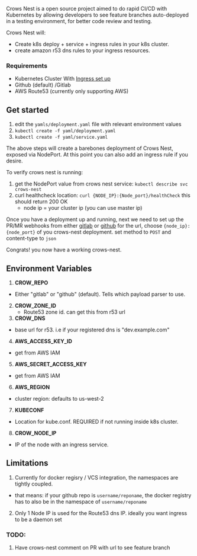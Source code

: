 Crows Nest is a open source project aimed to do rapid CI/CD with Kubernetes by allowing developers to
see feature branches auto-deployed in a testing environment, for better code review
and testing.


Crows Nest will:
* Create k8s deploy + service + ingress rules in your k8s cluster.
* create amazon r53 dns rules to your ingress resources.



### Requirements

* Kubernetes Cluster With [Ingress set up](https://github.com/kubernetes/ingress)
* Github (default) /Gitlab
* AWS Route53 (currently only supporting AWS)

## Get started

1. edit the `yamls/deployment.yaml` file with relevant environment values
2. `kubectl create -f yaml/deployment.yaml`
3. `kubectl create -f yaml/service.yaml`

The above steps will create a barebones deployment of Crows Nest, exposed via NodePort. At this point
you can also add an ingress rule if you desire.

To verify crows nest is running:

1. get the NodePort value from crows nest service: `kubectl describe svc crows-nest`
2. curl healthcheck location: `curl {NODE_IP}:{Node_port}/healthCheck` this should return 200 OK
    * node ip = your cluster ip (you can use master ip)

Once you have a deployment up and running, next we need to set up the PR/MR webhooks
from either [gitlab](https://docs.gitlab.com/ce/user/project/integrations/webhooks.html) or [github](https://developer.github.com/webhooks/creating/)
for the url, choose `{node_ip}:{node_port}` of you crows-nest deployment. set method to `POST` and content-type to `json`

Congrats! you now have a working crows-nest.

## Environment Variables
1. **CROW_REPO**
 * Either "gitlab" or "github" (default). Tells which payload parser to use.
2. **CROW_ZONE_ID**
    * Route53 zone id. can get this from r53 url
3. **CROW_DNS**
 * base url for r53. i.e if your registered dns is "dev.example.com"
4. **AWS_ACCESS_KEY_ID**
 * get from AWS IAM
5. **AWS_SECRET_ACCESS_KEY**
 * get from AWS IAM
6. **AWS_REGION**
 * cluster region: defaults to us-west-2
7. **KUBECONF**
 * Location for kube.conf. REQUIRED if not running inside k8s cluster.
8. **CROW_NODE_IP**
 * IP of the node with an ingress service.

## Limitations
1. Currently for docker regisry / VCS integration, the namespaces are tightly coupled.
 * that means: if your github repo is `username/reponame`, the docker registry has to also be in the namespace of `username/reponame`
2. Only 1 Node IP is used for the Route53 dns IP. ideally you want ingress to be a daemon set




### TODO:
1. Have crows-nest comment on PR with url to see feature branch
